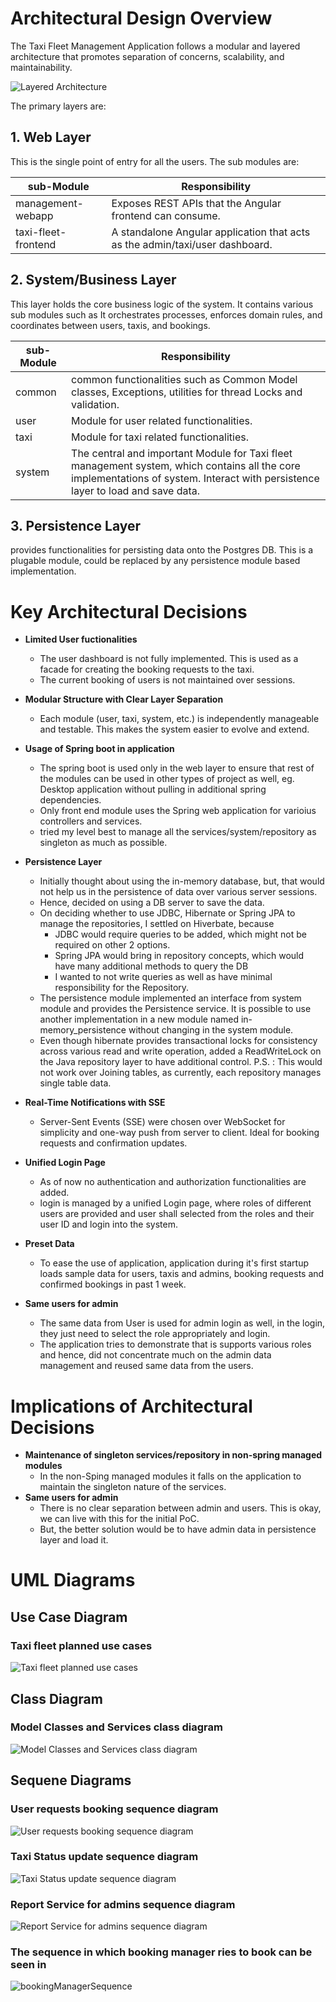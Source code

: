 # Architectural Design Overview

The Taxi Fleet Management Application follows a modular and layered architecture that promotes separation of concerns, scalability, and maintainability. 

![Layered Architecture](LayeredArchitecture.svg)

The primary layers are:

## 1. Web Layer

This is the single point of entry for all the users. The sub modules are:

| sub-Module          | Responsibility                                                               |
| ------------------- | ---------------------------------------------------------------------------- |
| management-webapp   | Exposes REST APIs that the Angular frontend can consume.                     |
| taxi-fleet-frontend | A standalone Angular application that acts as the admin/taxi/user dashboard. |

## 2. System/Business Layer

This layer holds the core business logic of the system. It contains various sub modules such as
    It orchestrates processes, enforces domain rules, and coordinates between users, taxis, and bookings.

| sub-Module | Responsibility                                                                                                                                                                    |
| ---------- | --------------------------------------------------------------------------------------------------------------------------------------------------------------------------------- |
| common     | common functionalities such as Common Model classes, Exceptions, utilities for thread Locks and validation.                                                                       |
| user       | Module for user related functionalities.                                                                                                                                          |
| taxi       | Module for taxi related functionalities.                                                                                                                                          |
| system     | The central and important Module for Taxi fleet management system, which contains all the core implementations of system. Interact with persistence layer  to load and save data. |

## 3. Persistence Layer
provides functionalities for persisting data onto the Postgres DB. This is a plugable module, could be replaced by any persistence module based implementation.

# Key Architectural Decisions
- **Limited User fuctionalities**  
   - The user dashboard is not fully implemented. This is used as a facade for creating the booking requests to the taxi.
   - The current booking of users is not maintained over sessions.

- **Modular Structure with Clear Layer Separation**  
   - Each module (user, taxi, system, etc.) is independently manageable and testable. This makes the system easier to evolve and extend.

- **Usage of Spring boot in application**
  - The spring boot is used only in the web layer to ensure that rest of the modules can be used in other types of project as well, eg. Desktop application without pulling in additional spring dependencies.
  - Only front end module uses the Spring web application for varioius controllers and services.
  - tried my level best to manage all the services/system/repository as singleton as much as possible.
  
- **Persistence Layer** 
  - Initially thought about using the in-memory database, but, that would not help us in the persistence of data over various server sessions.
  - Hence, decided on using a DB server to save the data.
  - On deciding whether to use JDBC, Hibernate or Spring JPA to manage the repositories, I settled on Hiverbate, because
    - JDBC would require queries to be added, which might not be required on other 2 options.
    - Spring JPA would bring in repository concepts, which would have many additional methods to query the DB
    - I wanted to not write queries as well as have minimal responsibility for the Repository.
  - The persistence module implemented an interface from system module and provides the Persistence service. It is possible to use another implementation in a new module named in-memory_persistence without changing in the system module.
  - Even though hibernate provides transactional locks for consistency across various read and write operation, added a ReadWriteLock on the Java repository layer to have additional control. P.S. : This would not work over Joining tables, as currently, each repository manages single table data.

- **Real-Time Notifications with SSE**  
    - Server-Sent Events (SSE) were chosen over WebSocket for simplicity and one-way push from server to client. Ideal for booking requests and  confirmation updates.
  
- **Unified Login Page** 
    - As of now no authentication and authorization functionalities are added.
    - login is managed by a unified Login page, where roles of different users are provided and user shall selected from the roles and their user ID and login into the system.

- **Preset Data** 
    - To ease the use of application, application during it's first startup loads sample data for users, taxis and admins, booking requests and confirmed bookings in past 1 week.
- **Same users for admin** 
    - The same data from User is used for admin login as well, in the login, they just need to select the role appropriately and login.
    - The application tries to demonstrate that is supports various roles and hence, did not concentrate much on the admin data management and reused same data from the users.

# Implications of Architectural Decisions
- **Maintenance of singleton services/repository in non-spring managed modules**
    - In the non-Sping managed modules it falls on the application to maintain the singleton nature of the services.
- **Same users for admin** 
    - There is no clear separation between admin and users. This is okay, we can live with this for the initial PoC.
    - But, the better solution would be to have admin data in persistence layer and load it.

# UML Diagrams
## Use Case Diagram
### Taxi fleet planned use cases
![Taxi fleet planned use cases](useCases.svg)
## Class Diagram
### Model Classes and Services class diagram
![Model Classes and Services class diagram](classDigram.svg)
## Sequene Diagrams
### User requests booking sequence diagram
![User requests booking sequence diagram](userRequestsBookingSequenceDiagram.svg)
### Taxi Status update sequence diagram
![Taxi Status update sequence diagram](TaxiStatusUpdateSequence.svg)
### Report Service for admins sequence diagram
![Report Service for admins sequence diagram](DashboardServiceSequence.svg)
### The sequence in which booking manager ries to book can be seen in
![bookingManagerSequence](bookingBooking.svg)